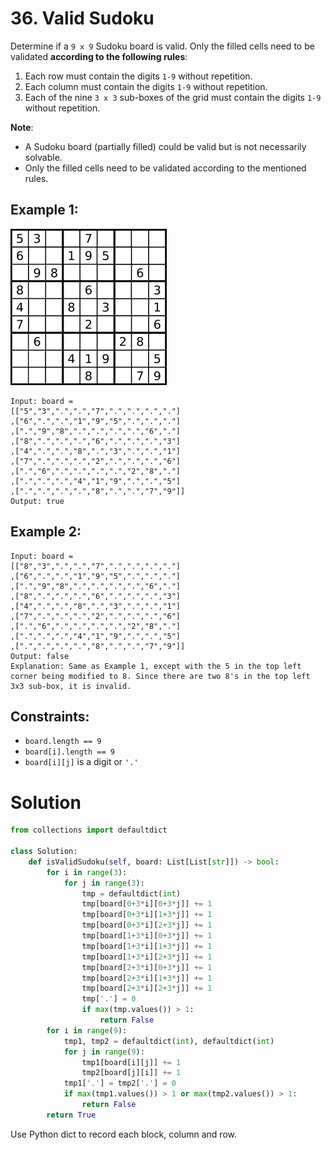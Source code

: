 # 36. Valid Sudoku

Determine if a `9 x 9` Sudoku board is valid. Only the filled cells need to be validated **according to the following rules**:

1. Each row must contain the digits `1-9` without repetition.
2. Each column must contain the digits `1-9` without repetition.
3. Each of the nine `3 x 3` sub-boxes of the grid must contain the digits `1-9` without repetition.

**Note**:

- A Sudoku board (partially filled) could be valid but is not necessarily solvable.
- Only the filled cells need to be validated according to the mentioned rules.

## Example 1:
![250px-Sudoku-by-L2G-20050714.svg.png](/src/250px-Sudoku-by-L2G-20050714.svg.png)
```
Input: board = 
[["5","3",".",".","7",".",".",".","."]
,["6",".",".","1","9","5",".",".","."]
,[".","9","8",".",".",".",".","6","."]
,["8",".",".",".","6",".",".",".","3"]
,["4",".",".","8",".","3",".",".","1"]
,["7",".",".",".","2",".",".",".","6"]
,[".","6",".",".",".",".","2","8","."]
,[".",".",".","4","1","9",".",".","5"]
,[".",".",".",".","8",".",".","7","9"]]
Output: true
```

## Example 2:
```
Input: board = 
[["8","3",".",".","7",".",".",".","."]
,["6",".",".","1","9","5",".",".","."]
,[".","9","8",".",".",".",".","6","."]
,["8",".",".",".","6",".",".",".","3"]
,["4",".",".","8",".","3",".",".","1"]
,["7",".",".",".","2",".",".",".","6"]
,[".","6",".",".",".",".","2","8","."]
,[".",".",".","4","1","9",".",".","5"]
,[".",".",".",".","8",".",".","7","9"]]
Output: false
Explanation: Same as Example 1, except with the 5 in the top left corner being modified to 8. Since there are two 8's in the top left 3x3 sub-box, it is invalid.
```

## Constraints:
- `board.length == 9`
- `board[i].length == 9`
- `board[i][j]` is a digit or `'.'`

# Solution
```python
from collections import defaultdict

class Solution:
    def isValidSudoku(self, board: List[List[str]]) -> bool:
        for i in range(3):
            for j in range(3):
                tmp = defaultdict(int)
                tmp[board[0+3*i][0+3*j]] += 1
                tmp[board[0+3*i][1+3*j]] += 1
                tmp[board[0+3*i][2+3*j]] += 1
                tmp[board[1+3*i][0+3*j]] += 1
                tmp[board[1+3*i][1+3*j]] += 1
                tmp[board[1+3*i][2+3*j]] += 1
                tmp[board[2+3*i][0+3*j]] += 1
                tmp[board[2+3*i][1+3*j]] += 1
                tmp[board[2+3*i][2+3*j]] += 1
                tmp['.'] = 0
                if max(tmp.values()) > 1:
                    return False
        for i in range(9):
            tmp1, tmp2 = defaultdict(int), defaultdict(int)
            for j in range(9):
                tmp1[board[i][j]] += 1
                tmp2[board[j][i]] += 1
            tmp1['.'] = tmp2['.'] = 0
            if max(tmp1.values()) > 1 or max(tmp2.values()) > 1:
                return False
        return True
```
Use Python dict to record each block, column and row.
